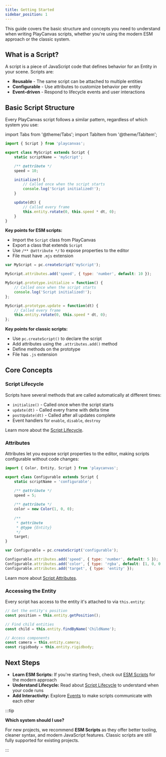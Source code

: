 ```yaml
---
title: Getting Started
sidebar_position: 1
---
```


This guide covers the basic structure and concepts you need to understand when writing PlayCanvas scripts, whether you're using the modern ESM approach or the classic system.

## What is a Script?

A script is a piece of JavaScript code that defines behavior for an Entity in your scene. Scripts are:

* **Reusable** - The same script can be attached to multiple entities
* **Configurable** - Use attributes to customize behavior per entity
* **Event-driven** - Respond to lifecycle events and user interactions

## Basic Script Structure

Every PlayCanvas script follows a similar pattern, regardless of which system you use:

import Tabs from '@theme/Tabs';
import TabItem from '@theme/TabItem';

<Tabs defaultValue="esm" groupId='script-code'>
<TabItem value="esm" label="ESM (Recommended)">

```javascript
import { Script } from 'playcanvas';

export class MyScript extends Script {
    static scriptName = 'myScript';

    /** @attribute */
    speed = 10;

    initialize() {
        // Called once when the script starts
        console.log('Script initialized!');
    }

    update(dt) {
        // Called every frame
        this.entity.rotate(0, this.speed * dt, 0);
    }
}
```

**Key points for ESM scripts:**

* Import the `Script` class from PlayCanvas
* Export a class that extends `Script`
* Use `/** @attribute */` to expose properties to the editor
* File must have `.mjs` extension

</TabItem>
<TabItem value="classic" label="Classic">

```javascript
var MyScript = pc.createScript('myScript');

MyScript.attributes.add('speed', { type: 'number', default: 10 });

MyScript.prototype.initialize = function() {
    // Called once when the script starts
    console.log('Script initialized!');
};

MyScript.prototype.update = function(dt) {
    // Called every frame
    this.entity.rotate(0, this.speed * dt, 0);
};
```

**Key points for classic scripts:**

* Use `pc.createScript()` to declare the script
* Add attributes using the `.attributes.add()` method
* Define methods on the prototype
* File has `.js` extension

</TabItem>
</Tabs>

## Core Concepts

### Script Lifecycle

Scripts have several methods that are called automatically at different times:

* `initialize()` - Called once when the script starts
* `update(dt)` - Called every frame with delta time
* `postUpdate(dt)` - Called after all updates complete
* Event handlers for `enable`, `disable`, `destroy`

Learn more about the [Script Lifecycle](./script-lifecycle.md).

### Attributes

Attributes let you expose script properties to the editor, making scripts configurable without code changes:

<Tabs defaultValue="esm" groupId='script-code'>
<TabItem value="esm" label="ESM">

```javascript
import { Color, Entity, Script } from 'playcanvas';

export class Configurable extends Script {
    static scriptName = 'configurable';

    /** @attribute */
    speed = 5;
    
    /** @attribute */
    color = new Color(1, 0, 0);
    
    /** 
     * @attribute 
     * @type {Entity}
     */
    target;
}
```

</TabItem>
<TabItem value="classic" label="Classic">

```javascript
var Configurable = pc.createScript('configurable');

Configurable.attributes.add('speed', { type: 'number', default: 5 });
Configurable.attributes.add('color', { type: 'rgba', default: [1, 0, 0, 1] });
Configurable.attributes.add('target', { type: 'entity' });
```

</TabItem>
</Tabs>

Learn more about [Script Attributes](./script-attributes/index.md).

### Accessing the Entity

Every script has access to the entity it's attached to via `this.entity`:

```javascript
// Get the entity's position
const position = this.entity.getPosition();

// Find child entities
const child = this.entity.findByName('ChildName');

// Access components
const camera = this.entity.camera;
const rigidbody = this.entity.rigidbody;
```

## Next Steps

* **Learn ESM Scripts:** If you're starting fresh, check out [ESM Scripts](./esm-scripts.md) for the modern approach
* **Understand Lifecycle:** Read about [Script Lifecycle](./script-lifecycle.md) to understand when your code runs
* **Add Interactivity:** Explore [Events](./events.md) to make scripts communicate with each other

:::tip

**Which system should I use?**

For new projects, we recommend **ESM Scripts** as they offer better tooling, cleaner syntax, and modern JavaScript features. Classic scripts are still fully supported for existing projects.

:::
